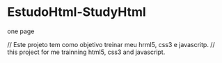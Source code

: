 # EstudoHtml-StudyHtml
one page 

// Este projeto tem como objetivo treinar meu hrml5, css3 e javascritp.
// this project for me trainning html5, css3 and javascript.
